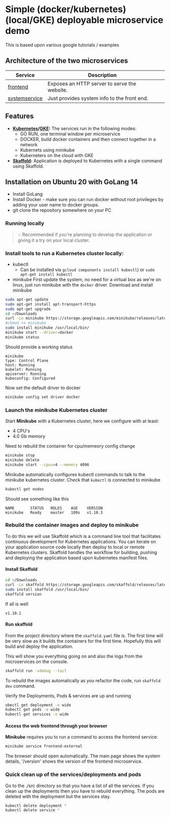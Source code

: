# Simple (docker/kubernetes) (local/GKE) deployable microservice demo

This is based upon various google tutorials / examples

## Architecture of the two microservices

| Service                                              | Description                                     |                                                                                  |
| ---------------------------------------------------- | ------------- | --------------------------------|
| [frontend](./services/frontend)                      | Exposes an HTTP server to serve the website.    |
| [systemservice](./services/systemservice)            | Just provides system info to the front end.     |

## Features

- **[Kubernetes](https://kubernetes.io)/[GKE](https://cloud.google.com/kubernetes-engine/):**
  The services run in the following modes:
   - GO RUN, one terminal window per microservice
   - DOCKER, build docker containers and then connect together in a network
   - Kubernets using minikube
   - Kuberneters on the cloud with GKE
- **[Skaffold](https://skaffold.dev):** Application
  is deployed to Kubernetes with a single command using Skaffold.

## Installation on Ubuntu 20 with GoLang 14
* Install GoLang
* Install Docker - make sure you can run docker without root privileges by adding your user name to docker groups.
* git clone the repository somewhere on your PC

### Running locally
> 💡 Recommended if you're planning to develop the application or giving it a try on your local cluster.

### Install tools to run a Kubernetes cluster locally:
* kubectl
  - Can be installed via `gcloud components install kubectl`) or `sudo apt-get install kubectl`
* minikube
First update the system, no need for a virtual box as we're on linux, just run minikube with
the `docker` driver. Download and install minikube
```bash
sudo apt-get update
sudo apt-get install apt-transport-https
sudo apt-get upgrade
cd ~/Downloads
curl -Lo minikube https://storage.googleapis.com/minikube/releases/latest/minikube-linux-amd64
#chmod +x minikube
sudo install minikube /usr/local/bin/
minikube start --driver=docker
minikube status
```
Should provide a working status
```
minikube
type: Control Plane
host: Running
kubelet: Running
apiserver: Running
kubeconfig: Configured
```
Now set the default driver to docker
```bash
minikube config set driver docker
```
### Launch the minikube Kubernetes cluster
Start **Minikube** with a Kubernetes cluster, here we configure with at least:
 - 4 CPU's
 - 4.0 Gb memory

Need to rebuild the container for cpu/memeory config change
```bash
minikube stop
minikube delete
minikube start --cpus=4 --memory 4096
```
Minikube automatically configures kubectl commands to talk to the minikube kubernetes cluster. Check
that `kubectl` is connected to minikube
```bash
kubectl get nodes
```
Should see something like this
```
NAME       STATUS   ROLES    AGE    VERSION
minikube   Ready    master   109s   v1.18.3
```
### Rebuild the container images and deploy to minikube
To do this we will use Skaffold which is a command line tool that facilitates continuous
development for Kubernetes applications. You can iterate on your application source code
locally then deploy to local or remote Kubernetes clusters. Skaffold handles the workflow
for building, pushing and deploying the application based upon kubernetes manifest files.

#### Install Skaffold
```bash
cd ~/Downloads
curl -Lo skaffold https://storage.googleapis.com/skaffold/releases/latest/skaffold-linux-amd64
sudo install skaffold /usr/local/bin/
skaffold version
```
If all is well
```
v1.10.1
```

#### Run skaffold
From the project directory where the `skaffold.yaml` file is.  The first time will be very slow as it builds the containers for
the first time.  Hopefully this will build and deploy the application.

This will show you everything going on and also the logs from the microservices on the console.
```bash
skaffold run -vdebug --tail
```

To rebuild the images automatically as you refactor the code, run `skaffold dev` command.

Verify the Deployments, Pods & services are up and running
```bash
ubectl get deployment -o wide
kubectl get pods -o wide
kubectl get services -o wide
```
#### Access the web frontend through your browser
**Minikube** requires you to run a command to access the frontend service:

```bash
minikube service frontend-external
```

The browser should open automatically.  The main page shows the system details, '/version' shows the version of the frontend
microservice.

### Quick clean up of the services/deployments and pods
Go to the ./src directory so that you have a list of all the services.  If you clean up the deployments then you have
to rebuild everything.  The pods are deleted with the deployment but the services stay.
```bash
kubectl delete deployment *
kubectl delete service *
```
